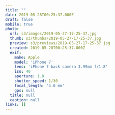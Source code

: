 ```yaml
---
title: ""
date: 2019-05-28T00:25:37.000Z
draft: false
mobile: true
photo:
  url: s3/images/2019-05-27-17-25-37.jpg
  thumb: s3/thumbs/2019-05-27-17-25-37.jpg
  preview: s3/previews/2019-05-27-17-25-37.jpg
  created: 2019-05-28T00:25:37.000Z
  exif:
    make: Apple
    model: 'iPhone 7'
    lens: 'iPhone 7 back camera 3.99mm f/1.8'
    iso: 40
    aperture: 1.8
    shutter_speed: 1/30
    focal_length: '4.0 mm'
    gps: null
  title: null
  caption: null
links: []
---
```


